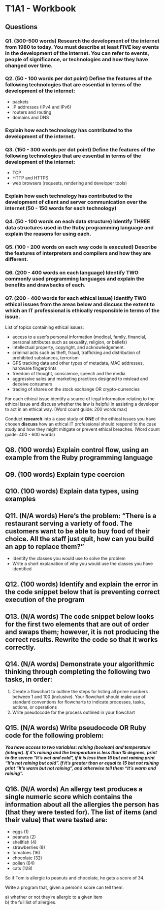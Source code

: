 # T1A1 - Workbook

## Questions

### Q1. (300-500 words) **Research** the development of the internet from 1980 to today. You must describe at least FIVE key events in the development of the internet. You can refer to events, people of significance, or technologies and how they have changed over time.

### Q2. (50 - 100 words per dot point) **Define** the features of the following technologies that are essential in terms of the development of the internet:
 - packets
 - IP addresses (IPv4 and IPv6)
 - routers and routing
 - domains and DNS

### **Explain** how each technology has contributed to the development of the internet.

### Q3. (150 - 300 words per dot point) **Define** the features of the following technologies that are essential in terms of the development of the internet:
 - TCP
 - HTTP and HTTPS
 - web browsers (requests, rendering and developer tools)

###  **Explain** how each technology has contributed to the development of client and server communication over the internet (50 - 150 words for each technology)

### Q4. (50 - 100 words on each data structure) **Identify** THREE data structures used in the Ruby programming language and **explain** the reasons for using each.

### Q5. (100 - 200 words on each way code is executed) **Describe** the features of interpreters and compilers and how they are different.

### Q6. (200 - 400 words on each language) **Identify** TWO commonly used programming languages and **explain** the benefits and drawbacks of each.

### Q7. (200 - 400 words for each ethical issue) **Identify** TWO ethical issues from the areas below and **discuss** the extent to which an IT professional is ethically responsible in terms of the issue.

List of topics containing ethical issues:
 - access to a user’s personal information (medical, family, financial, personal attributes such as sexuality, religion, or beliefs)
 - intellectual property, copyright, and acknowledgement.
 - criminal acts such as theft, fraud, trafficking and distribution of prohibited substances, terrorism
 - GPS tracking data and other types of metadata, MAC addresses, hardware fingerprints
 - freedom of thought, conscience, speech and the media
 - aggressive sales and marketing practices designed to mislead and deceive consumers
 - trading of shares on the stock exchange OR crypto-currencies

For each ethical issue identify a source of legal information relating to the ethical issue and discuss whether the law is helpful in assisting a developer to act in an ethical way. (Word count guide: 200 words max)

Conduct **research** into a case study of **ONE** of the ethical issues you have chosen **discuss** how an ethical IT professional should respond to the case study and how they might mitigate or prevent ethical breaches. (Word count guide: 400 - 600 words)

## Q8. (100 words) Explain control flow, using an example from the Ruby programming language

## Q9. (100 words) Explain type coercion

## Q10. (100 words) Explain data types, using examples

## Q11. (N/A words) Here’s the problem: “There is a restaurant serving a variety of food. The customers want to be able to buy food of their choice. All the staff just quit, how can you build an app to replace them?”
 - Identify the classes you would use to solve the problem
 - Write a short explanation of why you would use the classes you have identified

## Q12. (100 words) Identify and explain the error in the code snippet below that is preventing correct execution of the program

## Q13. (N/A words) The code snippet below looks for the first two elements that are out of order and swaps them; however, it is not producing the correct results. Rewrite the code so that it works correctly.

## Q14. (N/A words) Demonstrate your algorithmic thinking through completing the following two tasks, in order:
 1. Create a flowchart to outline the steps for listing all prime numbers between 1 and 100 (inclusive). Your flowchart should make use of standard conventions for flowcharts to indicate processes, tasks, actions, or operations
 2. Write pseudocode for the process outlined in your flowchart

 ## Q15. (N/A words) Write pseudocode OR Ruby code for the following problem:
***You have access to two variables: raining (boolean) and temperature (integer). If it’s raining and the temperature is less than 15 degrees, print to the screen “It’s wet and cold”, if it is less than 15 but not raining print “It’s not raining but cold”. If it’s greater than or equal to 15 but not raining print “It’s warm but not raining”, and otherwise tell them “It’s warm and raining”.***

## Q16. (N/A words) An allergy test produces a single numeric score which contains the information about all the allergies the person has (that they were tested for). The list of items (and their value) that were tested are:
 - eggs (1)
 - peanuts (2)
 - shellfish (4)
 - strawberries (8)
 - tomatoes (16)
 - chocolate (32)
 - pollen (64)
 - cats (128)

So if Tom is allergic to peanuts and chocolate, he gets a score of 34.

Write a program that, given a person’s score can tell them:
<dl>
 <dt> a) whether or not they’re allergic to a given item
 </dt>
 <dt>
 b) the full list of allergies.
 </dt>
 <dl>